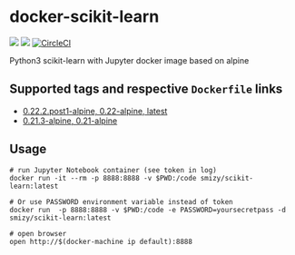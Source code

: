 # docker-scikit-learn
[![](https://images.microbadger.com/badges/image/smizy/scikit-learn:latest.svg)](https://microbadger.com/images/smizy/scikit-learn:latest "Get your own image badge on microbadger.com") 
[![](https://images.microbadger.com/badges/version/smizy/scikit-learn:latest.svg)](https://microbadger.com/images/smizy/scikit-learn:latest "Get your own version badge on microbadger.com")
[![CircleCI](https://circleci.com/gh/smizy/docker-scikit-learn/tree/0.22.svg?style=svg&circle-token=0142f1f1188bf3bd4407cd860c1e8280f7315f60)](https://circleci.com/gh/smizy/docker-scikit-learn/tree/0.22)

Python3 scikit-learn with Jupyter docker image based on alpine 

## Supported tags and respective `Dockerfile` links

* [0.22.2.post1-alpine, 0.22-alpine, latest](https://github.com/smizy/docker-scikit-learn/blob/0.22/Dockerfile)
* [0.21.3-alpine, 0.21-alpine](https://github.com/smizy/docker-scikit-learn/blob/master/Dockerfile)

## Usage

```
# run Jupyter Notebook container (see token in log)
docker run -it --rm -p 8888:8888 -v $PWD:/code smizy/scikit-learn:latest

# Or use PASSWORD environment variable instead of token
docker run  -p 8888:8888 -v $PWD:/code -e PASSWORD=yoursecretpass -d smizy/scikit-learn:latest

# open browser
open http://$(docker-machine ip default):8888
```
